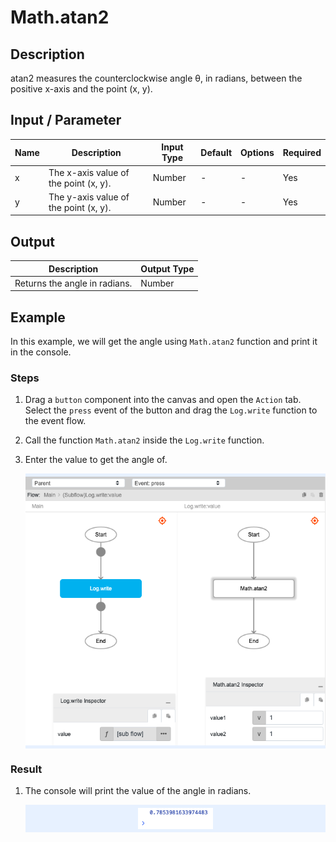# Math.atan2

## Description

atan2 measures the counterclockwise angle θ, in radians, between the positive x-axis and the point (x, y). 

## Input / Parameter

| Name | Description | Input Type | Default | Options | Required |
| ------ | ------ | ------ | ------ | ------ | ------ |
| x | The x-axis value of the point (x, y). | Number | - | - | Yes |
| y | The y-axis value of the point (x, y). | Number | - | - | Yes |

## Output

| Description | Output Type |
| ------ | ------ |
| Returns the angle in radians. | Number |

## Example

In this example, we will get the angle using `Math.atan2` function and print it in the console.

### Steps

1. Drag a `button` component into the canvas and open the `Action` tab. Select the `press` event of the button and drag the `Log.write` function to the event flow.
2. Call the function `Math.atan2` inside the `Log.write` function.
3. Enter the value to get the angle of.

    <div style="display:flex; align-items:center; justify-content:center; background-color: #E7F1FF;">
        <img src="./atan2-step-1.png"
        style="width: 100%; padding: 5px;"/>
    </div>

### Result

1. The console will print the value of the angle in radians.

    <div style="display:flex; align-items:center; justify-content:center; background-color: #E7F1FF;">
        <img src="./atan2-result-1.png"
        style="width: 25%; padding: 5px;"/>
    </div>
